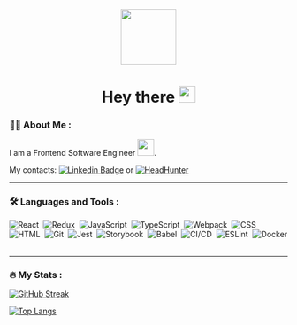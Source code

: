 <div id="header" align="center">
  <img src="https://media.giphy.com/media/M9gbBd9nbDrOTu1Mqx/giphy.gif" width="100"/>
  <div id="badges">
</div>
<img src="https://komarev.com/ghpvc/?username=ylquiorra&style=flat-square&color=blue" alt=""/>
  <h1>
  Hey there
  <img src="https://media.giphy.com/media/hvRJCLFzcasrR4ia7z/giphy.gif" width="30px"/>
</h1>
</div>

### :woman_technologist: About Me :
I am a Frontend Software Engineer <img src="https://media.giphy.com/media/WUlplcMpOCEmTGBtBW/giphy.gif" width="30">.

My contacts: [![Linkedin Badge](https://img.shields.io/badge/LinkedIn-0077B5?style=for-the-badge&logo=linkedin&logoColor=white)](https://www.linkedin.com/in/vladislav-sidorov-frontend-developer/) or [![HeadHunter](https://img.shields.io/badge/website-000000?style=for-the-badge&logo=About.me&logoColor=white)](https://hh.ru/resume/41643b38ff0b4944700039ed1f4c743567576c?from=share_ios)
<!-- - cheek my resume: <a href="https://docs.google.com/document/d/18HdT1a0aYrnJ-E3gXGzqDvtu473JQEJUuRNUFN2h_zg/edit"> in Russia </a> -->

---

### :hammer_and_wrench: Languages and Tools :
<div>
  <img src="https://img.shields.io/badge/React-20232A?style=for-the-badge&logo=react&logoColor=61DAFB" title="React" alt="React"/>&nbsp;
  <img src="https://img.shields.io/badge/Redux-593D88?style=for-the-badge&logo=redux&logoColor=white" title="Redux" alt="Redux " />&nbsp;
  <img src="https://img.shields.io/badge/JavaScript-F7DF1E?style=for-the-badge&logo=javascript&logoColor=black" title="JavaScript" alt="JavaScript" />&nbsp;
  <img src="https://img.shields.io/badge/TypeScript-3178C6?style=for-the-badge&logo=typescript&logoColor=white" title="TypeScript" alt="TypeScript"/>&nbsp;
  <img src="https://img.shields.io/badge/Webpack-8DD6F9?style=for-the-badge&logo=webpack&logoColor=black" title="Webpack" alt="Webpack"/>&nbsp;
  <img src="https://img.shields.io/badge/CSS3-1572B6?style=for-the-badge&logo=css3&logoColor=white"  title="CSS3" alt="CSS" />&nbsp;
  <img src="https://img.shields.io/badge/HTML5-E34F26?style=for-the-badge&logo=html5&logoColor=white" title="HTML5" alt="HTML" />&nbsp;
  <img src="https://img.shields.io/badge/GIT-E44C30?style=for-the-badge&logo=git&logoColor=white" title="Git" alt="Git"/>&nbsp;
  <img src="https://img.shields.io/badge/Jest-C21325?style=for-the-badge&logo=jest&logoColor=white" title="Jest" alt="Jest"/>&nbsp;
  <img src="https://img.shields.io/badge/Storybook-FF4785?style=for-the-badge&logo=storybook&logoColor=white" title="Storybook" alt="Storybook"/>&nbsp;
  <img src="https://img.shields.io/badge/Babel-F9DC3E?style=for-the-badge&logo=babel&logoColor=black" title="Babel" alt="Babel"/>&nbsp;
  <img src="https://img.shields.io/badge/CI/CD-639?style=for-the-badge&logo=azure-devops&logoColor=white" title="CI/CD" alt="CI/CD"/>&nbsp;
  <img src="https://img.shields.io/badge/ESLint-4B32C3?style=for-the-badge&logo=eslint&logoColor=white" title="ESLint" alt="ESLint"/>&nbsp;
  <img src="https://img.shields.io/badge/Docker-2496ED?style=for-the-badge&logo=docker&logoColor=white" title="Docker" alt="Docker"/>&nbsp;
</div>

---

### :fire: My Stats :

[![GitHub Streak](http://github-readme-streak-stats.herokuapp.com?user=ylquiorra&theme=react&date_format=j%20M%5B%20Y%5D)](https://git.io/streak-stats)

[![Top Langs](https://github-readme-stats.vercel.app/api/top-langs/?username=ylquiorra&layout=compact&theme=vision-friendly-dark)](https://github.com/anuraghazra/github-readme-stats)


